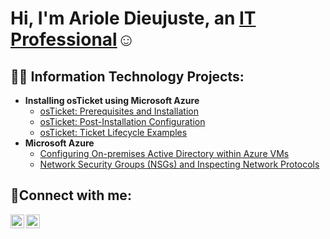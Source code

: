<h1>Hi, I'm Ariole Dieujuste, an <a href="https://www.linkedin.com/in/arioledieujuste/">IT Professional</a>☺</h1>

<h2>👨‍💻 Information Technology Projects:</h2>

- <b>Installing osTicket using Microsoft Azure </b>
  - [osTicket: Prerequisites and Installation](https://github.com/ArioleDieujuste/osticket-prereqs)
  - [osTicket: Post-Installation Configuration](https://github.com/ArioleDieujuste/osTicket---Post-Install-Configuration)
  - [osTicket: Ticket Lifecycle Examples](https://github.com/ArioleDieujuste/osTicket-Ticket-Lifecycle-Examples)
- <b>Microsoft Azure</b>
  - [Configuring On-premises Active Directory within Azure VMs](https://github.com/ArioleDieujuste/configure-ad-)
  - [Network Security Groups (NSGs) and Inspecting Network Protocols](https://github.com/ArioleDieujuste/azure-network-protocols)

<h2>🤳Connect with me:</h2>

[<img align="left" alt="ariole | LinkedIn" width="22px" src="https://cdn.jsdelivr.net/npm/simple-icons@v3/icons/linkedin.svg" />][linkedin]
[<img align="left" alt="ariole | Instagram" width="22px" src="https://cdn.jsdelivr.net/npm/simple-icons@v3/icons/instagram.svg" />][instagram]

[instagram]: https://www.instagram.com/fitveganjuice/
[linkedin]: https://linkedin.com/in/arioledieujuste
